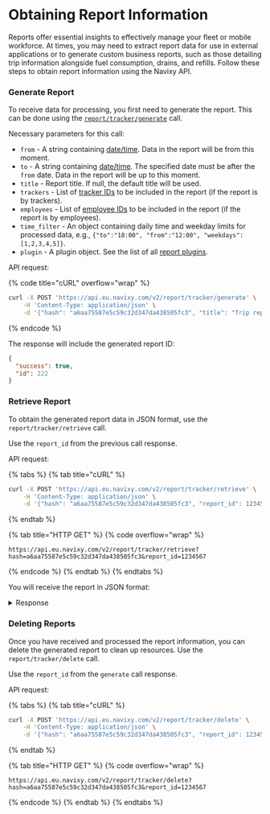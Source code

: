 # Obtaining Report Information

Reports offer essential insights to effectively manage your fleet or mobile workforce. At times, you may need to extract report data for use in external applications or to generate custom business reports, such as those detailing trip information alongside fuel consumption, drains, and refills. Follow these steps to obtain report information using the Navixy API.

### Generate Report

To receive data for processing, you first need to generate the report. This can be done using the [`report/tracker/generate`](../../resources/commons/report/report_tracker.md#generate) call.

Necessary parameters for this call:

* `from` - A string containing [date/time](../../#datetime-formats). Data in the report will be from this moment.
* `to` - A string containing [date/time](../../#datetime-formats). The specified date must be after the `from` date. Data in the report will be up to this moment.
* `title` - Report title. If null, the default title will be used.
* `trackers` - List of [tracker IDs](../../resources/tracking/tracker/#list) to be included in the report (if the report is by trackers).
* `employees` - List of [employee IDs](../../resources/field-service/employee/index.md#list) to be included in the report (if the report is by employees).
* `time_filter` - An object containing daily time and weekday limits for processed data, e.g., `{"to":"18:00", "from":"12:00", "weekdays":[1,2,3,4,5]}`.
* `plugin` - A plugin object. See the list of all [report plugins](../../resources/commons/plugin/report_plugins.md).

API request:

{% code title="cURL" overflow="wrap" %}
```sh
curl -X POST 'https://api.eu.navixy.com/v2/report/tracker/generate' \
    -H 'Content-Type: application/json' \
    -d '{"hash": "a6aa75587e5c59c32d347da438505fc3", "title": "Trip report", "trackers": [669673], "from": "2020-10-05 00:00:00", "to": "2020-10-06 23:59:59", "time_filter": {"from": "00:00:00", "to": "23:59:59", "weekdays": [1,2,3,4,5,6,7]}, "plugin": {"hide_empty_tabs": true, "plugin_id": 4, "show_seconds": false, "include_summary_sheet_only": false, "split": true, "show_idle_duration": false, "show_coordinates": false, "filter": true, "group_by_driver": false}}'
```
{% endcode %}

The response will include the generated report ID:

```json
{
  "success": true,
  "id": 222
}
```

### Retrieve Report

To obtain the generated report data in JSON format, use the `report/tracker/retrieve` call.

Use the `report_id` from the previous call response.

API request:

{% tabs %}
{% tab title="cURL" %}
```sh
curl -X POST 'https://api.eu.navixy.com/v2/report/tracker/retrieve' \
    -H 'Content-Type: application/json' \
    -d '{"hash": "a6aa75587e5c59c32d347da438505fc3", "report_id": 1234567}'
```
{% endtab %}

{% tab title="HTTP GET" %}
{% code overflow="wrap" %}
```http
https://api.eu.navixy.com/v2/report/tracker/retrieve?hash=a6aa75587e5c59c32d347da438505fc3&report_id=1234567
```
{% endcode %}
{% endtab %}
{% endtabs %}

You will receive the report in JSON format:

<details>

<summary>Response</summary>

```json
{
"success": true,
"report": {
  "created": "2020-10-06 16:01:46",
  "time_filter": {
      "from": "00:00:00",
      "to": "23:59:59",
      "weekdays": [
          1,
          2,
          3,
          4,
          5,
          6,
          7
      ]
  },
  "title": "Trip report",
  "id": 5602232,
  "sheets": [
      {
          "header": "Samantha (Ford Focus)",
          "sections": [
              {
                  "data": [
                      {
                          "rows": [
                              {
                                  "to": {
                                      "v": "02:39 - Downtown Los Angeles, CA, USA",
                                      "raw": 1601941188000.0,
                                      "type": "value",
                                      "location": {
                                          "lat": 34.040713,
                                          "lng": -118.246769
                                      }
                                  },
                                  "from": {
                                      "v": "00:47 - Santa Monica, CA, USA",
                                      "raw": 1601934439000.0,
                                      "type": "value",
                                      "location": {
                                          "lat": 34.019454,
                                          "lng": -118.491191
                                      }
                                  },
                                  "time": {
                                      "v": "01:52",
                                      "raw": 6749.0,
                                      "type": "value"
                                  },
                                  "length": {
                                      "v": "24.30",
                                      "raw": 24.30,
                                      "type": "value"
                                  },
                                  "avg_speed": {
                                      "v": "13",
                                      "raw": 13.0,
                                      "type": "value"
                                  },
                                  "max_speed": {
                                      "v": "27",
                                      "raw": 27.0,
                                      "type": "value"
                                  }
                              },
                              {
                                  "to": {
                                      "v": "05:10 - Hollywood, Los Angeles, CA, USA",
                                      "raw": 1601950218000.0,
                                      "type": "value",
                                      "location": {
                                          "lat": 34.092809,
                                          "lng": -118.328661
                                      }
                                  },
                                  "from": {
                                      "v": "03:11 - Downtown Los Angeles, CA, USA",
                                      "raw": 1601943083000.0,
                                      "type": "value",
                                      "location": {
                                          "lat": 34.040713,
                                          "lng": -118.246769
                                      }
                                  },
                                  "time": {
                                      "v": "01:58",
                                      "raw": 7135.0,
                                      "type": "value"
                                  },
                                  "length": {
                                      "v": "8.5",
                                      "raw": 8.5,
                                      "type": "value"
                                  },
                                  "avg_speed": {
                                      "v": "4.3",
                                      "raw": 4.3,
                                      "type": "value"
                                  },
                                  "max_speed": {
                                      "v": "19",
                                      "raw": 19.0,
                                      "type": "value"
                                  }
                              }
                          ],
                          "total": {
                              "text": "In total:",
                              "time": {
                                  "v": "03:50",
                                  "raw": 13740.0,
                                  "type": "value"
                              },
                              "length": {
                                  "v": "32.8",
                                  "raw": 32.8,
                                  "type": "value"
                              },
                              "avg_speed": {
                                  "v": "8.5",
                                  "raw": 8.5,
                                  "type": "value"
                              },
                              "max_speed": {
                                  "v": "27",
                                  "raw": 27.0,
                                  "type": "value"
                              }
                          },
                          "header": "Oct 6, 2020 (Tue) : 2"
                      }
                  ],
                  "type": "table",
                  "header": "Trips",
                  "columns": [
                      {
                          "align": "left",
                          "field": "from",
                          "title": "Movement start",
                          "width": 4,
                          "weight": 3,
                          "highlight_min_max": false
                      },
                      {
                          "align": "left",
                          "field": "to",
                          "title": "Movement end",
                          "width": 4,
                          "weight": 3,
                          "highlight_min_max": false
                      },
                      {
                          "align": "right",
                          "field": "length",
                          "title": "Total trips length,\nkm",
                          "width": 1,
                          "weight": 0,
                          "highlight_min_max": false
                      },
                      {
                          "align": "right",
                          "field": "time",
                          "title": "Travel time",
                          "width": 1,
                          "weight": 0,
                          "highlight_min_max": false
                      },
                      {
                          "align": "right",
                          "field": "avg_speed",
                          "title": "Average speed,\nkm/h",
                          "width": 1,
                          "weight": 0,
                          "highlight_min_max": false
                      },
                      {
                          "align": "right",
                          "field": "max_speed",
                          "title": "Max. speed,\nkm/h",
                          "width": 1,
                          "weight": 0,
                          "highlight_min_max": false
                      }
                  ],
                  "column_groups": []
              },
              {
                  "rows": [
                      {
                          "v": "2",
                          "raw": 2.0,
                          "name": "Trips",
                          "highlight": false
                      },
                      {
                          "v": "32.8",
                          "raw": 32.8,
                          "name": "Total trips length, km",
                          "highlight": false
                      },
                      {
                          "v": "03:50",
                          "raw": 230.0,
                          "name": "Travel time",
                          "highlight": false
                      },
                      {
                          "v": "8.5",
                          "raw": 8.5,
                          "name": "Average speed, km/h",
                          "highlight": false
                      },
                      {
                          "v": "27",
                          "raw": 27.0,
                          "name": "Max. speed, km/h",
                          "highlight": false
                      },
                      {
                          "v": "515855",
                          "raw": 515855.0,
                          "name": "Odometer value *, km",
                          "highlight": false
                      }
                  ],
                  "type": "map_table",
                  "header": "Summary"
              },
              {
                  "text": "Odometer value at the end of the selected period.",
                  "type": "text",
                  "style": "small_print"
              }
          ],
          "entity_ids": [
              311852
          ],
          "additional_field": ""
      }
  ],
  "from": "2020-10-06 00:00:00",
  "to": "2020-10-06 23:59:59"
}
```

</details>

### Deleting Reports

Once you have received and processed the report information, you can delete the generated report to clean up resources. Use the `report/tracker/delete` call.

Use the `report_id` from the `generate` call response.

API request:

{% tabs %}
{% tab title="cURL" %}
```sh
curl -X POST 'https://api.eu.navixy.com/v2/report/tracker/delete' \
    -H 'Content-Type: application/json' \
    -d '{"hash": "a6aa75587e5c59c32d347da438505fc3", "report_id": 1234567}'
```
{% endtab %}

{% tab title="HTTP GET" %}
{% code overflow="wrap" %}
```http
https://api.eu.navixy.com/v2/report/tracker/delete?hash=a6aa75587e5c59c32d347da438505fc3&report_id=1234567
```
{% endcode %}
{% endtab %}
{% endtabs %}
